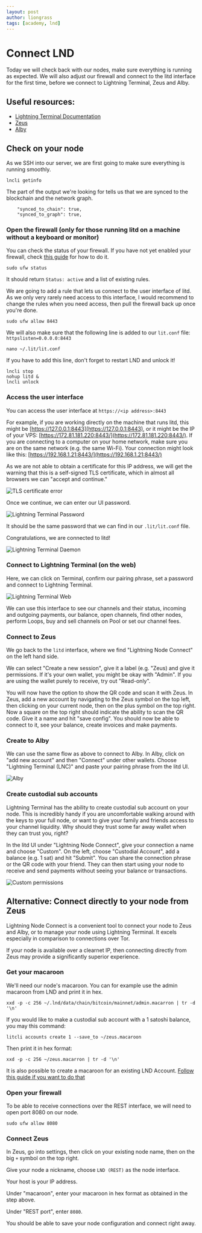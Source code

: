 ```yaml
---
layout: post
author: liongrass
tags: [academy, lnd]
---
```


# Connect LND

Today we will check back with our nodes, make sure everything is running as expected. We will also adjust our firewall and connect to the litd interface for the first time, before we connect to Lightning Terminal, Zeus and Alby.

## Useful resources:

- [Lightning Terminal Documentation](https://docs.lightning.engineering/lightning-network-tools/lightning-terminal)
- [Zeus](https://zeusln.app/)
- [Alby](https://getalby.com/)

## Check on your node

As we SSH into our server, we are first going to make sure everything is running smoothly. 

```shell
lncli getinfo
```

The part of the output we're looking for tells us that we are synced to the blockchain and the network graph.

```
    "synced_to_chain": true,
    "synced_to_graph": true,
```


### Open the firewall (only for those running litd on a machine without a keyboard or monitor)

You can check the status of your firewall. If you have not yet enabled your firewall, check [this guide](/linux) for how to do it.

```shell
sudo ufw status
```

It should return `Status: active` and a list of existing rules.

We are going to add a rule that lets us connect to the user interface of litd. As we only very rarely need access to this interface, I would recommend to change the rules when you need access, then pull the firewall back up once you're done.

```shell
sudo ufw allow 8443
```

We will also make sure that the following line is added to our `lit.conf` file: `httpslisten=0.0.0.0:8443`

```shell
nano ~/.lit/lit.conf
```

If you have to add this line, don't forget to restart LND and unlock it!

```shell
lncli stop
nohup litd &
lncli unlock
```

### Access the user interface

You can access the user interface at `https://<ip address>:8443`

For example, if you are working directly on the machine that runs litd, this might be [https://127.0.0.1:8443](https://127.0.0.1:8443), or it might be the IP of your VPS: [https://172.81.181.220:8443/](https://172.81.181.220:8443/). If you are connecting to a computer on your home network, make sure you are on the same network (e.g. the same Wi-Fi). Your connection might look like this: [https://192.168.1.21:8443/](https://192.168.1.21:8443/)

As we are not able to obtain a certificate for this IP address, we will get the warning that this is a self-signed TLS certificate, which in almost all browsers we can "accept and continue."

![TLS certificate error](/images/tlserror.png)

Once we continue, we can enter our UI password.

![Lightning Terminal Password](/images/password.png)

It should be the same password that we can find in our `.lit/lit.conf` file.

Congratulations, we are connected to litd!

![Lightning Terminal Daemon](/images/litd.png)

### Connect to Lightning Terminal (on the web)

Here, we can click on Terminal, confirm our pairing phrase, set a password and connect to Lightning Terminal.

![Lightning Terminal Web](/images/terminal.png)

We can use this interface to see our channels and their status, incoming and outgoing payments, our balance, open channels, find other nodes, perform Loops, buy and sell channels on Pool or set our channel fees.

### Connect to Zeus

We go back to the `litd` interface, where we find "Lightning Node Connect" on the left hand side.

We can select "Create a new session", give it a label (e.g. "Zeus) and give it permissions. If it's your own wallet, you might be okay with "Admin". If you are using the wallet purely to receive, try out "Read-only".

You will now have the option to show the QR code and scan it with Zeus. In Zeus, add a new account by navigating to the Zeus symbol on the top left, then clicking on your current node, then on the plus symbol on the top right. Now a square on the top right should indicate the ability to scan the QR code. Give it a name and hit "save config". You should now be able to connect to it, see your balance, create invoices and make payments.

### Create to Alby

We can use the same flow as above to connect to Alby. In Alby, click on "add new account" and then "Connect" under other wallets. Choose "Lightning Terminal (LNC)" and paste your pairing phrase from the litd UI.

![Alby](/images/alby.png)

### Create custodial sub accounts

Lightning Terminal has the ability to create custodial sub account on your node. This is incredibly handy if you are uncomfortable walking around with the keys to your full node, or want to give your family and friends access to your channel liquidity. Why should they trust some far away wallet when they can trust you, right?

In the litd UI under "Lightning Node Connect", give your connection a name and choose "Custom". On the left, choose "Custodial Account", add a balance (e.g. 1 sat) and hit "Submit". You can share the connection phrase or the QR code with your friend. They can then start using your node to receive and send payments without seeing your balance or transactions.

![Custom permissions](/images/custom.png)

## Alternative: Connect directly to your node from Zeus

Lightning Node Connect is a convenient tool to connect your node to Zeus and Alby, or to manage your node using Lightning Terminal. It excels especially in comparison to connections over Tor.

If your node is available over a clearnet IP, then connecting directly from Zeus may provide a significantly superior experience.

### Get your macaroon

We'll need our node's macaroon. You can for example use the admin macaroon from LND and print it in hex.

`xxd -p -c 256 ~/.lnd/data/chain/bitcoin/mainnet/admin.macarron | tr -d '\n'`

If you would like to make a custodial sub account with a 1 satoshi balance, you may this command:

`litcli accounts create 1 --save_to ~/zeus.macaroon`

Then print it in hex format:

`xxd -p -c 256 ~/zeus.macarron | tr -d '\n'`

It is also possible to create a macaroon for an existing LND Account. [Follow this guide if you want to do that](https://docs.lightning.engineering/lightning-network-tools/lightning-terminal/accounts#docs-internal-guid-d0641bc1-7fff-0871-8cd4-de3e495890fc)

### Open your firewall

To be able to receive connections over the REST interface, we will need to open port 8080 on our node.

`sudo ufw allow 8080`

### Connect Zeus

In Zeus, go into settings, then click on your existing node name, then on the big `+` symbol on the top right.

Give your node a nickname, choose `LND (REST)` as the node interface.

Your host is your IP address.

Under "macaroon", enter your macaroon in hex format as obtained in the step above.

Under "REST port", enter `8080`.

You should be able to save your node configuration and connect right away.

